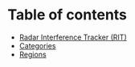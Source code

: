 # Table of contents

* [Radar Interference Tracker (RIT)](README.md)
* [Categories](categories.md)
* [Regions](regions.md)